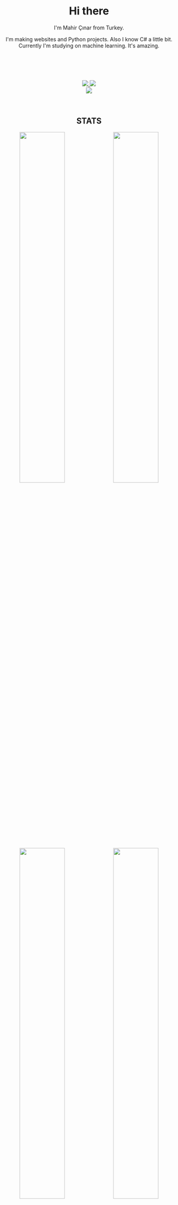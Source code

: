 
<h1 align="center">Hi there</h1>

<p align="center">I'm Mahir Çınar from Turkey.</p>

<p align="center">I'm making websites and Python projects. Also I know C# a little bit. Currently I'm studying on machine learning. It's amazing.</p>
<p align="center">
  <img href="images/reddit.png" />
</p>
<h1></h1>
<br>
<p align="center">
  <a href="https://github.com/MCGirgin">
    <img src="https://img.shields.io/github/followers/mcgirgin?style=social" />
    <img src="https://img.shields.io/github/stars/mcgirgin?style=social"/>
  </a><br>
  <a href="https://discord.gg/dKEvXWudye">
    <img src="https://img.shields.io/discord/1032314762501042268" />
  </a> 
</p>
<br>
<h2 align="center">STATS</h2>
<p align="center">
  <img width="49%" src="https://github-readme-stats.vercel.app/api?username=mcgirgin&show_icons=true&theme=radical"/>
  <img width="49%" src="https://github-readme-stats.vercel.app/api/top-langs/?username=mcgirgin&layout=compact&theme=radical"/>
  <img width="49%" src="https://github-readme-streak-stats.herokuapp.com?user=mcgirgin&theme=radical&date_format=M%20j%5B%2C%20Y%5D)" />
  <img width="49%" src="https://activity-graph.herokuapp.com/graph?username=mcgirgin&theme=xcode" />
  <!--  <img src=""/> -->
  <!--  <img src="https://github-readme-stats.vercel.app/api/pin/?username=mcgirgin&repo=visual_keyboard&theme=radical"/><br> -->
</p>
<br>
<h2 align="center">Trophies</h2>
<br>
<p align="center">
  <img src="https://github-profile-trophy.vercel.app/?username=mcgirgin&theme=radical" />
</p>
<h2 align="center">Visitor Counter</h2>
<p align="center">
  <img src="https://profile-counter.glitch.me/mcgirgin/count.svg"/>
</p>
<h2></h2>
<p align="center">
  <img src="https://readme-jokes.vercel.app/api" />
</p>
 


